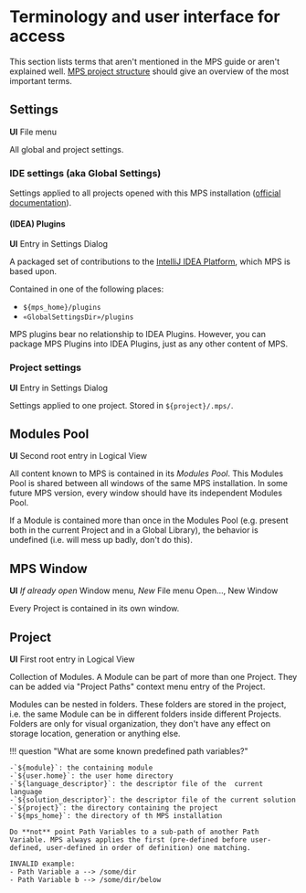# Terminology and user interface for access

This section lists terms that aren't mentioned in the MPS guide or aren't explained well. [MPS project structure](https://www.jetbrains.com/help/mps/mps-project-structure.html) should give an overview of the most important terms.

## Settings

**UI**  File menu

All global and project settings.

### IDE settings (aka Global Settings)
Settings applied to all projects opened with this MPS installation ([official documentation](https://www.jetbrains.com/help/mps/directories-used-by-the-ide-to-store-settings-caches-plugins-and-logs.htm)).

#### (IDEA) Plugins
**UI** Entry in Settings Dialog

A packaged set of contributions to the [IntelliJ IDEA Platform](https://plugins.jetbrains.com/docs/intellij/welcome.html), which MPS is based upon.

Contained in one of the following places:

* `${mps_home}/plugins`
* `«GlobalSettingsDir»/plugins`

MPS plugins bear no relationship to IDEA Plugins.
However, you can package MPS Plugins into IDEA Plugins, just as any other content of MPS.

### Project settings

**UI** Entry in Settings Dialog

Settings applied to one project. Stored in `${project}/.mps/`.


## Modules Pool

**UI** Second root entry in Logical View

All content known to MPS is contained in its *Modules Pool*. This Modules Pool is shared between all windows of the same MPS installation. In some future MPS version, every window should have its independent Modules Pool.

If a Module is contained more than once in the Modules Pool (e.g. present both in the current Project and in a Global Library), the behavior is undefined (i.e. will mess up badly, don't do this).


## MPS Window

**UI** *If already open* Window menu, *New* File menu Open..., New Window

Every Project is contained in its own window.

## Project
**UI** First root entry in Logical View

Collection of Modules. A Module can be part of more than one Project. They can be added via "Project Paths" context menu entry of the Project.

Modules can be nested in folders. These folders are stored in the project, i.e. the same Module can be in different folders inside different Projects. Folders are only for visual organization, they don't have any effect on storage location, generation or anything else.

!!! question "What are some known predefined path variables?"

    -`${module}`: the containing module
    -`${user.home}`: the user home directory
    -`${language_descriptor}`: the descriptor file of the  current language
    -`${solution_descriptor}`: the descriptor file of the current solution
    -`${project}`: the directory containing the project
    -`${mps_home}`: the directory of th MPS installation
    
    Do **not** point Path Variables to a sub-path of another Path Variable. MPS always applies the first (pre-defined before user-defined, user-defined in order of definition) one matching.

	INVALID example:
	- Path Variable a --> /some/dir
	- Path Variable b --> /some/dir/below

